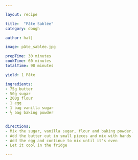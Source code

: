 ```yaml
---

layout: recipe

title:  "Pâte Sablée"
category: dough

author: hat|

image: pâte_sablée.jpg

prepTime: 30 minutes
cookTime: 60 minutes
totalTime: 90 minutes

yield: 1 Pâte

ingredients:
- 75g butter
- 50g sugar
- 200g flour
- 1 egg
- 1 bag vanilla sugar
- ½ bag baking powder


directions:
- Mix the sugar, vanilla sugar, flour and baking powder.
- Add the butter cut in small pieces and mix with hands
- Add the egg and continue to mix until it's even
- Let it cool in the fridge

---
```

